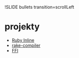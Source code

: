 !SLIDE bullets transition=scrollLeft
# projekty
* [Ruby Inline](https://github.com/seattlerb/rubyinline)
* [rake-compiler](https://github.com/luislavena/rake-compiler)
* [FFI](https://github.com/ffi/ffi)
